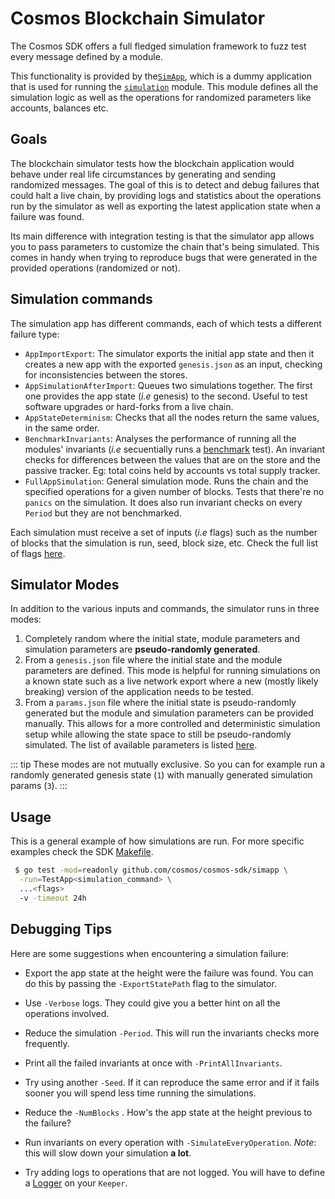 # Cosmos Blockchain Simulator

The Cosmos SDK offers a full fledged simulation framework to fuzz test every message defined by a module.

This functionality is provided by the[`SimApp`](https://github.com/cosmos/cosmos-sdk/blob/master/simapp/app.go),
which is a dummy application that is used for running the [`simulation`](https://github.com/cosmos/cosmos-sdk/tree/master/x/simulation) module.
This module defines all the simulation logic as well as the operations for randomized parameters like accounts, balances etc.

## Goals

The blockchain simulator tests how the blockchain application would behave under real life circumstances by generating and sending randomized messages.
The goal of this is to detect and debug failures that could halt a live chain, by providing logs and statistics about the operations run by the simulator as well as exporting the latest application state when a failure was found.

Its main difference with integration testing is that the simulator app allows you to pass parameters to customize the chain that's being simulated.
This comes in handy when trying to reproduce bugs that were generated in the provided operations (randomized or not).

## Simulation commands

The simulation app has different commands, each of which tests a different failure type:

- `AppImportExport`: The simulator exports the initial app state and then it creates a new app with the exported `genesis.json` as an input, checking for inconsistencies between the stores.
- `AppSimulationAfterImport`: Queues two simulations together. The first one provides the app state (_i.e_ genesis) to the second. Useful to test software upgrades or hard-forks from a live chain.
- `AppStateDeterminism`: Checks that all the nodes return the same values, in the same order.
- `BenchmarkInvariants`: Analyses the performance of running all the modules' invariants (_i.e_ secuentially runs a [benchmark](https://golang.org/pkg/testing/#hdr-Benchmarks) test). An invariant checks for differences between the values that are on the store and the passive tracker. Eg: total coins held by accounts vs total supply tracker.
- `FullAppSimulation`: General simulation mode. Runs the chain and the specified operations for a given number of blocks. Tests that there're no `panics` on the simulation. It does also run invariant checks on every `Period` but they are not benchmarked.

Each simulation must receive a set of inputs (_i.e_ flags) such as the number of blocks that the simulation is run, seed, block size, etc.
Check the full list of flags [here](https://github.com/cosmos/cosmos-sdk/blob/adf6ddd4a807c8363e33083a3281f6a5e112ab89/simapp/sim_test.go#L34-L50).

## Simulator Modes

In addition to the various inputs and commands, the simulator runs in three modes:

1. Completely random where the initial state, module parameters and simulation parameters are **pseudo-randomly generated**.
2. From a `genesis.json` file where the initial state and the module parameters are defined.
This mode is helpful for running simulations on a known state such as a live network export where a new (mostly likely breaking) version of the application needs to be tested.
3. From a `params.json` file where the initial state is pseudo-randomly generated but the module and simulation parameters can be provided manually.
This allows for a more controlled and deterministic simulation setup while allowing the state space to still be pseudo-randomly simulated. The list of available parameters is listed [here](https://github.com/cosmos/cosmos-sdk/blob/adf6ddd4a807c8363e33083a3281f6a5e112ab89/x/simulation/params.go#L170-L178).

::: tip
These modes are not mutually exclusive. So you can for example run a randomly generated genesis state (`1`) with manually generated simulation params (`3`).
:::

## Usage

This is a general example of how simulations are run. For more specific examples check the SDK [Makefile](https://github.com/cosmos/cosmos-sdk/blob/adf6ddd4a807c8363e33083a3281f6a5e112ab89/Makefile#L88-L123).

```bash
 $ go test -mod=readonly github.com/cosmos/cosmos-sdk/simapp \
  -run=TestApp<simulation_command> \
  ...<flags>
  -v -timeout 24h
```

## Debugging Tips

Here are some suggestions when encountering a simulation failure:

- Export the app state at the height were the failure was found. You can do this by passing the `-ExportStatePath` flag to the simulator.
- Use `-Verbose` logs. They could give you a better hint on all the operations involved.

- Reduce the simulation `-Period`. This will run the invariants checks more frequently.
- Print all the failed invariants at once with `-PrintAllInvariants`.
- Try using another `-Seed`. If it can reproduce the same error and if it fails sooner you will spend less time running the simulations.
- Reduce the `-NumBlocks` . How's the app state at the height previous to the failure?
- Run invariants on every operation with `-SimulateEveryOperation`. _Note_: this will slow down your simulation **a lot**.
- Try adding logs to operations that are not logged. You will have to define a [Logger](https://github.com/cosmos/cosmos-sdk/blob/adf6ddd4a807c8363e33083a3281f6a5e112ab89/x/staking/keeper/keeper.go#L65:17) on your `Keeper`.

<!-- ## Use simulation in your SDK-based application -->
<!-- TODO: link to the simulation section on the tutorial for how to add your own simulation messages -->
